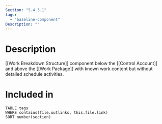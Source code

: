 ```yaml
---
Section: "5.4.3.1"
tags:
  - "baseline-component"
Description: ""
---
```

# Description
[[Work Breakdown Structure]] component below the [[Control Account]] and above the [[Work Package]] with known work content but without detailed schedule activities.
# Included in
```dataview
TABLE tags
WHERE contains(file.outlinks, this.file.link)
SORT number(section)
```

